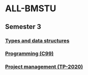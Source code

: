 # ALL-BMSTU

## Semester 3

### [Types and data structures](https://github.com/kpirap18/BMSTU-TaDS-sem3)

### [Programming (C99)](https://github.com/kpirap18/BMSTU-C99-sem3)

### [Project management (TP-2020)](https://github.com/kpirap18/TP-UP-2020)
